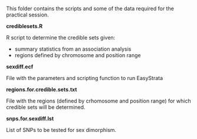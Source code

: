 This folder contains the scripts and some of the data required for the practical session.

**crediblesets.R**
 
  R script to determine the credible sets given:
  - summary statistics from an association analysis
  - regions defined by chromosome and position range
  
 **sexdiff.ecf**
 
  File with the parameters and scripting function to run EasyStrata
  
 **regions.for.credible.sets.txt**
  
  File with the regions (defined by crhomosome and position range) for which credible sets will be determined.
  
  **snps.for.sexdiff.lst**
   
   List of SNPs to be tested for sex dimorphism.
 
